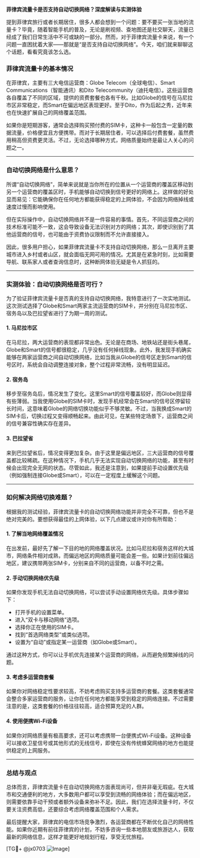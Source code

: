 **菲律宾流量卡是否支持自动切换网络？深度解读与实测体验**

提到菲律宾旅行或者长期居住，很多人都会想到一个问题：要不要买一张当地的流量卡？毕竟，随着智能手机的普及，无论是刷视频、查地图还是社交聊天，流量已经成了我们日常生活中不可或缺的一部分。然而，对于菲律宾流量卡来说，有一个问题一直困扰着大家——那就是“是否支持自动切换网络”。今天，咱们就来聊聊这个话题，看看究竟该怎么选。

### **菲律宾流量卡的基本情况**
在菲律宾，主要有三大电信运营商：Globe Telecom（全球电信）、Smart Communications（智能通讯）和Dito Telecommunity（迪托电信）。这些运营商各自覆盖了不同的区域，提供的资费套餐也各有千秋。比如Globe的信号在马尼拉市区非常稳定，而Smart在偏远地区表现更好。至于Dito，作为后起之秀，近年来也在快速扩展自己的网络覆盖范围。

如果你是短期游客，通常会选择购买预付费的SIM卡，这种卡一般包含一定量的数据流量，价格便宜且方便携带。而对于长期居住者，可以选择后付费套餐，虽然费用稍高但资费更灵活。不过，无论选择哪种方式，网络质量始终是最让人关心的问题之一。

---

### **自动切换网络是什么意思？**
所谓“自动切换网络”，简单来说就是当你所在的位置从一个运营商的覆盖区移动到另一个运营商的覆盖区时，手机能够自动切换到信号更好的网络上。这样做的好处显而易见：它能确保你在任何地方都能获得稳定的上网体验，不会因为网络掉线或速度过慢而影响使用。

但在实际操作中，自动切换网络并不是一件容易的事情。首先，不同运营商之间的技术标准可能不一致，这会导致设备无法识别对方的网络；其次，即使识别到了其他运营商的信号，也可能由于资费协议限制而不允许直接接入。

因此，很多用户担心，如果菲律宾流量卡不支持自动切换网络，那么一旦离开主要城市进入乡村或者山区，就会面临无网可用的情况。尤其是在紧急时刻，比如需要导航、联系家人或者查询信息时，这种断网体验无疑是令人抓狂的。

---

### **实测体验：自动切换网络是否可行？**
为了验证菲律宾流量卡是否真的支持自动切换网络，我特意进行了一次实地测试。这次测试选择了Globe和Smart两家主流运营商的SIM卡，并分别在马尼拉市区、宿务岛以及巴拉望省进行了为期一周的测试。

#### **1. 马尼拉市区**
在马尼拉，两大运营商的表现都非常出色。无论是在商场、地铁站还是街头巷尾，Globe和Smart的信号都很稳定，几乎没有任何掉线现象。此外，我发现手机确实能够在两家运营商之间自动切换网络，比如当我从Globe的信号区走到Smart的信号区时，系统会自动调整连接对象，整个过程非常流畅，没有明显延迟。

#### **2. 宿务岛**
移步至宿务岛后，情况发生了变化。这里Smart的信号覆盖较好，而Globe则显得有些薄弱。当我使用Globe的SIM卡时，发现手机经常会在Smart的信号区停留较长时间，这意味着Globe的网络切换功能似乎不够灵敏。不过，当我换成Smart的SIM卡后，切换过程又变得顺畅起来。由此可见，在某些特定场景下，运营商之间的信号兼容性确实存在差异。

#### **3. 巴拉望省**
来到巴拉望省后，情况变得更加复杂。由于这里是偏远地区，三大运营商的信号覆盖都比较稀疏。在这种情况下，手机几乎无法实现自动切换网络的功能，甚至有时候会出现完全无网的状态。尽管如此，我还是注意到，如果提前手动设置优先级（例如强制连接Globe或Smart），可以在一定程度上缓解这个问题。

---

### **如何解决网络切换难题？**
根据我的测试经验，菲律宾流量卡的自动切换网络功能并非完全不可靠，但也不是绝对完美的。要想获得最佳的上网体验，以下几点建议或许对你有所帮助：

#### **1. 了解当地网络覆盖情况**
在出发前，最好先了解一下目的地的网络覆盖状况。比如马尼拉和宿务这样的大城市，网络条件相对成熟，而偏远地区的网络质量可能会差一些。如果计划前往偏远地区，建议携带两张SIM卡，分别来自不同的运营商，以备不时之需。

#### **2. 手动切换网络优先级**
如果你发现手机无法自动切换网络，可以尝试手动设置网络优先级。具体步骤如下：
- 打开手机的设置菜单。
- 进入“双卡与移动网络”选项。
- 选择你正在使用的SIM卡。
- 找到“首选网络类型”或类似选项。
- 设置为“自动”或指定某一运营商（如Globe或Smart）。

通过这种方式，你可以让手机优先连接某个运营商的网络，从而避免频繁掉线的问题。

#### **3. 考虑多运营商套餐**
如果你对网络稳定性要求较高，不妨考虑购买支持多运营商的套餐。这类套餐通常会整合多家运营商的服务，让你在任何地方都能享受到稳定的网络连接。不过需要注意的是，这类套餐的价格往往较高，适合预算充足的人群。

#### **4. 使用便携Wi-Fi设备**
如果你对网络质量有极高要求，还可以考虑携带一台便携式Wi-Fi设备。这种设备可以接收卫星信号或其他形式的无线信号，即使在没有传统蜂窝网络的地方也能提供稳定的上网服务。

---

### **总结与观点**
总体而言，菲律宾流量卡在自动切换网络方面表现尚可，但并非毫无瑕疵。在大城市和交通便利的地方，大多数用户都可以享受到流畅的网络体验；而在偏远地区，则需要依靠手动干预或者额外设备来弥补不足。因此，我们在选择流量卡时，不仅要关注资费高低，还要综合考虑网络覆盖范围和个人需求。

最后提醒大家，菲律宾的电信市场竞争激烈，各运营商都在不断优化自己的网络性能。如果你近期有前往菲律宾的计划，不妨多咨询一些本地朋友或旅游达人，获取最新的网络信息，这样才能更好地规划行程，享受无忧旅程。

[TG💪+ @jx0703 ![Image](https://github.com/user-attachments/assets/dbca1d08-cadb-493c-b0ec-ad6f7a83f270)]